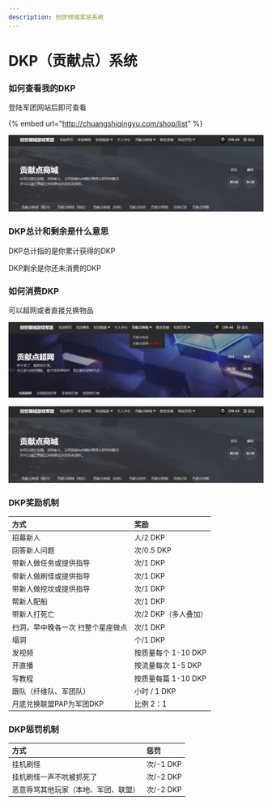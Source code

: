 ```yaml
---
description: 创世倾域奖惩系统
---
```


# DKP（贡献点）系统

### 如何查看我的DKP

登陆军团网站后即可查看

{% embed url="http://chuangshiqingyu.com/shop/list" %}

![&#x767B;&#x5F55;&#x540E;&#x53F3;&#x4E0A;&#x89D2;&#x67E5;&#x770B;DKP](../../.gitbook/assets/qq-jie-tu-20200816221835.jpg)

### DKP总计和剩余是什么意思

DKP总计指的是你累计获得的DKP

DKP剩余是你还未消费的DKP



### 如何消费DKP

可以超网或者直接兑换物品

![DKP&#x8D85;&#x7F51;](../../.gitbook/assets/qq-jie-tu-20200816222013.jpg)

![DKP&#x5546;&#x57CE;](../../.gitbook/assets/qq-jie-tu-20200816221835.jpg)

### DKP奖励机制

| 方式 | 奖励 |
| :--- | :--- |
| 招募新人 | 人/2 DKP |
| 回答新人问题 | 次/0.5 DKP |
| 带新人做任务或提供指导 | 次/1 DKP |
| 带新人做刷怪或提供指导 | 次/1 DKP |
| 带新人做挖坟或提供指导 | 次/1 DKP |
| 帮新人配船 | 次/1 DKP |
| 带新人打死亡 | 次/2 DKP（多人叠加） |
| 扫洞，早中晚各一次 扫整个星座做点 | 次/1 DKP |
| 塌洞  | 个/1 DKP |
| 发视频  | 按质量每个 1-10 DKP |
| 开直播 | 按流量每次 1-5 DKP |
| 写教程 | 按质量每篇 1-10 DKP |
| 跟队（纤维队、军团队） | 小时 / 1 DKP |
| 月底兑换联盟PAP为军团DKP | 比例 2：1 |

### DKP惩罚机制

| 方式 | 惩罚 |
| :--- | :--- |
| 挂机刷怪 | 次/-1 DKP |
| 挂机刷怪一声不吭被抓死了 | 次/-2 DKP |
| 恶意辱骂其他玩家（本地、军团、联盟） | 次/-2 DKP |




